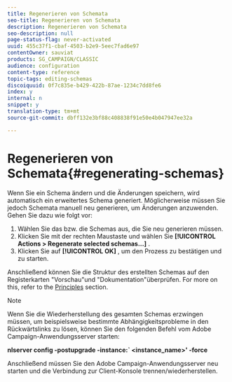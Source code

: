 ```yaml
---
title: Regenerieren von Schemata
seo-title: Regenerieren von Schemata
description: Regenerieren von Schemata
seo-description: null
page-status-flag: never-activated
uuid: 455c37f1-cbaf-4503-b2e9-5eec7fad6e97
contentOwner: sauviat
products: SG_CAMPAIGN/CLASSIC
audience: configuration
content-type: reference
topic-tags: editing-schemas
discoiquuid: 0f7c835e-b429-422b-87ae-1234c7dd8fe6
index: y
internal: n
snippet: y
translation-type: tm+mt
source-git-commit: dbff132e3bf88c408838f91e50e4b047947ee32a

---
```



# Regenerieren von Schemata{#regenerating-schemas}

Wenn Sie ein Schema ändern und die Änderungen speichern, wird automatisch ein erweitertes Schema generiert. Möglicherweise müssen Sie jedoch Schemata manuell neu generieren, um Änderungen anzuwenden. Gehen Sie dazu wie folgt vor:

1. Wählen Sie das bzw. die Schemas aus, die Sie neu generieren müssen.
1. Klicken Sie mit der rechten Maustaste und wählen Sie **[!UICONTROL Actions > Regenerate selected schemas...]** .
1. Klicken Sie auf **[!UICONTROL OK]** , um den Prozess zu bestätigen und zu starten.

Anschließend können Sie die Struktur des erstellten Schemas auf den Registerkarten &quot;Vorschau&quot;und &quot;Dokumentation&quot;überprüfen. For more on this, refer to the [Principles](../../configuration/using/data-schemas.md#principles) section.

>[!NOTE]
>
>Wenn Sie die Wiederherstellung des gesamten Schemas erzwingen müssen, um beispielsweise bestimmte Abhängigkeitsprobleme in den Rückwärtslinks zu lösen, können Sie den folgenden Befehl vom Adobe Campaign-Anwendungsserver starten:
>
>**nlserver config -postupgrade -instance:` &lt;instance_name>&#39; -force**
>
>Anschließend müssen Sie den Adobe Campaign-Anwendungsserver neu starten und die Verbindung zur Client-Konsole trennen/wiederherstellen.
